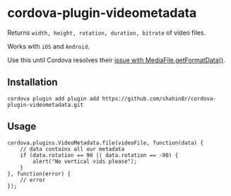 # cordova-plugin-videometadata
Returns `width, height, rotation, duration, bitrate` of video files.

Works with `iOS` and `Android`.

Use this until Cordova resolves their [issue with MediaFile.getFormatData()](https://issues.apache.org/jira/browse/CB-7117).

## Installation
`cordova plugin add plugin add https://github.com/shahin8r/cordova-plugin-videometadata.git`

## Usage

```
cordova.plugins.VideoMetadata.file(videoFile, function(data) {
    // data contains all our metadata
    if (data.rotation == 90 || data.rotation == -90) {
        alert("No vertical vids please");
    }
}, function(error) {
    // error
});
```